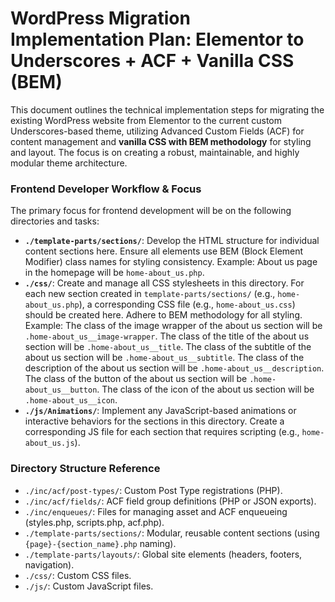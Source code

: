 # WordPress Migration Implementation Plan: Elementor to Underscores + ACF + Vanilla CSS (BEM)

This document outlines the technical implementation steps for migrating the existing WordPress website from Elementor to the current custom Underscores-based theme, utilizing Advanced Custom Fields (ACF) for content management and **vanilla CSS with BEM methodology** for styling and layout. The focus is on creating a robust, maintainable, and highly modular theme architecture.


### Frontend Developer Workflow & Focus

The primary focus for frontend development will be on the following directories and tasks:

*   **`./template-parts/sections/`**: Develop the HTML structure for individual content sections here. Ensure all elements use BEM (Block Element Modifier) class names for styling consistency. Example: About us page in the homepage will be `home-about_us.php`.
*   **`./css/`**: Create and manage all CSS stylesheets in this directory. For each new section created in `template-parts/sections/` (e.g., `home-about_us.php`), a corresponding CSS file (e.g., `home-about_us.css`) should be created here. Adhere to BEM methodology for all styling. Example: The class of the image wrapper of the about us section will be `.home-about_us__image-wrapper`. The class of the title of the about us section will be `.home-about_us__title`. The class of the subtitle of the about us section will be `.home-about_us__subtitle`. The class of the description of the about us section will be `.home-about_us__description`. The class of the button of the about us section will be `.home-about_us__button`. The class of the icon of the about us section will be `.home-about_us__icon`.
*   **`./js/Animations/`**: Implement any JavaScript-based animations or interactive behaviors for the sections in this directory. Create a corresponding JS file for each section that requires scripting (e.g., `home-about_us.js`).

### Directory Structure Reference

*   `./inc/acf/post-types/`: Custom Post Type registrations (PHP).
*   `./inc/acf/fields/`: ACF field group definitions (PHP or JSON exports).
*   `./inc/enqueues/`: Files for managing asset and ACF enqueueing (styles.php, scripts.php, acf.php).
*   `./template-parts/sections/`: Modular, reusable content sections (using `{page}-{section_name}.php` naming).
*   `./template-parts/layouts/`: Global site elements (headers, footers, navigation).
*   `./css/`: Custom CSS files.
*   `./js/`: Custom JavaScript files.

